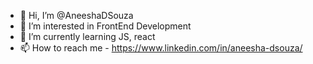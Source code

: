 - 👋 Hi, I’m @AneeshaDSouza
- 👀 I’m interested in FrontEnd Development
- 🌱 I’m currently learning JS, react
- 📫 How to reach me - https://www.linkedin.com/in/aneesha-dsouza/

<!---
AneeshaDSouza/AneeshaDSouza is a ✨ special ✨ repository because its `README.md` (this file) appears on your GitHub profile.
You can click the Preview link to take a look at your changes.
--->
